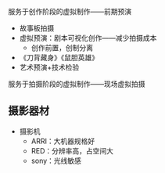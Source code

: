 服务于创作阶段的虚拟制作——前期预演

- 故事板拍摄
- 虚拟预演：剧本可视化创作——减少拍摄成本
    - 创作前置，创制分离
- 《刀背藏身》《鼠胆英雄》
- 艺术预演+技术检验

服务于拍摄阶段的虚拟制作——现场虚拟拍摄

## 摄影器材

- 摄影机
    - ARRI：大机器规格好
    - RED：分辨率高，占空间大
    - sony：光线敏感